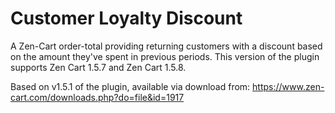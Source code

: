 # Customer Loyalty Discount
A Zen-Cart order-total providing returning customers with a discount based on the amount they've spent in previous periods.  This version of the plugin supports Zen Cart 1.5.7 and Zen Cart 1.5.8.

Based on v1.5.1 of the plugin, available via download from: https://www.zen-cart.com/downloads.php?do=file&id=1917
